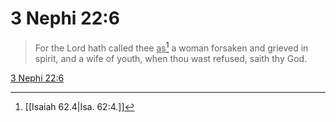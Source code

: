 # 3 Nephi 22:6

> For the Lord hath called thee <u>as</u>[^a] a woman forsaken and grieved in spirit, and a wife of youth, when thou wast refused, saith thy God.

[3 Nephi 22:6](https://www.churchofjesuschrist.org/study/scriptures/bofm/3-ne/22?lang=eng&id=p6#p6)


[^a]: [[Isaiah 62.4|Isa. 62:4.]]
